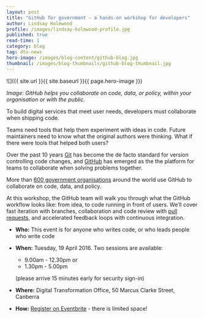 ```yaml
---
layout: post
title: "GitHub for government - a hands-on workshop for developers"
author: Lindsay Holmwood
profile: /images/lindsay-holmwood-profile.jpg
published: true
read-time: 1
category: blog
tag: dto-news
hero-image: /images/blog-content/github-blog.jpg
thumbnail: /images/blog-thumbnails/github-blog-thumbnail.jpg
---
```


![]({{ site.url }}{{ site.baseurl }}{{ page.hero-image }})

*Image: GitHub helps you collaborate on code, data, or policy, within your organisation or with the public.*

To build digital services that meet user needs, developers must collaborate when shipping code.

Teams need tools that help them experiment with ideas in code. Future maintainers need to know what the original authors were thinking. What if there were tools that helped both users?

Over the past 10 years [Git](https://git-scm.com/) has become the de facto standard for version controlling code changes, and [GitHub](https://github.com/) has emerged as the the platform for teams to collaborate when solving problems together.

More than [600 government organisations](https://government.github.com/community/) around the world use GitHub to collaborate on code, data, and policy.

At this workshop, the GitHub team will walk you through what the GitHub workflow looks like: from idea, to code running in front of users. We’ll cover fast iteration with branches, collaboration and code review with [pull requests](https://help.github.com/articles/using-pull-requests/), and accelerated feedback loops with continuous integration.

- **Who:** This event is for anyone who writes code, or who leads people who write code
- **When:** Tuesday, 19 April 2016.
  Two sessions are available:
  - 9.00am - 12.30pm or
  - 1.30pm - 5.00pm

  (please arrive 15 minutes early for security sign-in)
- **Where:** Digital Transformation Office, 50 Marcus Clarke Street, Canberra
- **How:** [Register on Eventbrite](http://www.eventbrite.com.au/e/github-for-government-workshop-tickets-24500963040) - there is limited space!
